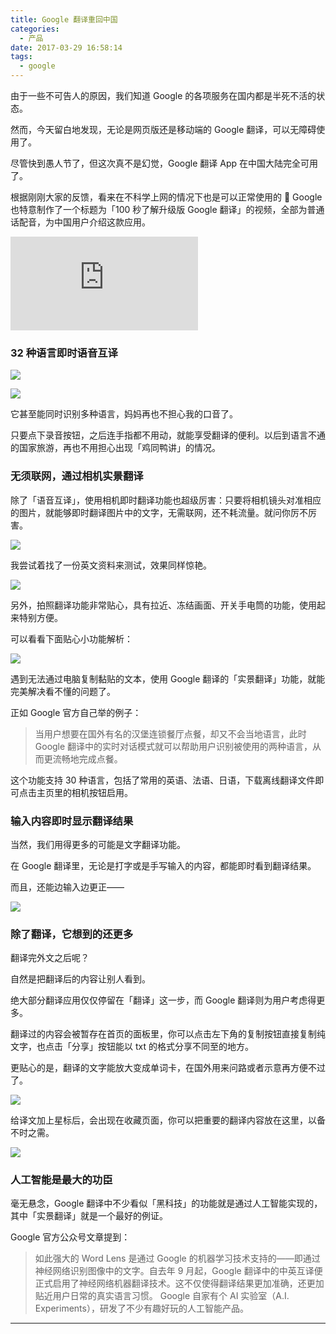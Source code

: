 ```yaml
---
title: Google 翻译重回中国
categories:
  - 产品
date: 2017-03-29 16:58:14
tags: 
  - google
---
```


由于一些不可告人的原因，我们知道 Google 的各项服务在国内都是半死不活的状态。

然而，今天留白地发现，无论是网页版还是移动端的 Google 翻译，可以无障碍使用了。

尽管快到愚人节了，但这次真不是幻觉，Google 翻译 App 在中国大陆完全可用了。

根据刚刚大家的反馈，看来在不科学上网的情况下也是可以正常使用的 🤔 Google 也特意制作了一个标题为「100 秒了解升级版 Google 翻译」的视频，全部为普通话配音，为中国用户介绍这款应用。

<div class="video-container">
<iframe frameborder="0" src="https://v.qq.com/iframe/player.html?vid=t0388x0ewwj&tiny=0&auto=0" allowfullscreen></iframe>
</div>

### 32 种语言即时语音互译

![](http://pics.naaln.com/blog/2019-01-14-032042.gif)

![](http://pics.naaln.com/blog/2019-01-14-032043.gif)

它甚至能同时识别多种语言，妈妈再也不担心我的口音了。

只要点下录音按钮，之后连手指都不用动，就能享受翻译的便利。以后到语言不通的国家旅游，再也不用担心出现「鸡同鸭讲」的情况。

### 无须联网，通过相机实景翻译

除了「语音互译」，使用相机即时翻译功能也超级厉害：只要将相机镜头对准相应的图片，就能够即时翻译图片中的文字，无需联网，还不耗流量。就问你厉不厉害。

![](http://pics.naaln.com/blog/2019-01-14-032044.jpg)

我尝试着找了一份英文资料来测试，效果同样惊艳。

![](http://pics.naaln.com/blog/2019-01-14-032046.gif)

另外，拍照翻译功能非常贴心，具有拉近、冻结画面、开关手电筒的功能，使用起来特别方便。

可以看看下面贴心小功能解析：

![](http://pics.naaln.com/blog/2019-01-14-032046.jpg)

遇到无法通过电脑复制黏贴的文本，使用 Google 翻译的「实景翻译」功能，就能完美解决看不懂的问题了。

正如 Google 官方自己举的例子：

> 当用户想要在国外有名的汉堡连锁餐厅点餐，却又不会当地语言，此时 Google 翻译中的实时对话模式就可以帮助用户识别被使用的两种语言，从而更流畅地完成点餐。

这个功能支持 30 种语言，包括了常用的英语、法语、日语，下载离线翻译文件即可点击主页里的相机按钮启用。

### 输入内容即时显示翻译结果

当然，我们用得更多的可能是文字翻译功能。

在 Google 翻译里，无论是打字或是手写输入的内容，都能即时看到翻译结果。

而且，还能边输入边更正——

![](http://pics.naaln.com/blog/2019-01-14-032048.gif)

### 除了翻译，它想到的还更多

翻译完外文之后呢？

自然是把翻译后的内容让别人看到。

绝大部分翻译应用仅仅停留在「翻译」这一步，而 Google 翻译则为用户考虑得更多。

翻译过的内容会被暂存在首页的面板里，你可以点击左下角的复制按钮直接复制纯文字，也点击「分享」按钮能以 txt 的格式分享不同至的地方。

更贴心的是，翻译的文字能放大变成单词卡，在国外用来问路或者示意再方便不过了。

![](http://pics.naaln.com/blog/2019-01-14-032049.jpg)

给译文加上星标后，会出现在收藏页面，你可以把重要的翻译内容放在这里，以备不时之需。

![](http://pics.naaln.com/blog/2019-01-14-032050.jpg)

### 人工智能是最大的功臣

毫无悬念，Google 翻译中不少看似「黑科技」的功能就是通过人工智能实现的，其中「实景翻译」就是一个最好的例证。

Google 官方公众号文章提到：

> 如此强大的 Word Lens 是通过 Google 的机器学习技术支持的——即通过神经网络识别图像中的文字。自去年 9 月起，Google 翻译中的中英互译便正式启用了神经网络机器翻译技术。这不仅使得翻译结果更加准确，还更加贴近用户日常的真实语言习惯。
Google 自家有个 AI 实验室（A.I. Experiments），研发了不少有趣好玩的人工智能产品。

---